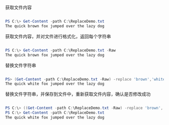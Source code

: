 获取文件内容

```powershell

PS C:\> Get-Content -path C:\ReplaceDemo.txt
The quick brown fox jumped over the lazy dog

```

获取文件内容，并对文件进行格式化，返回每个字符串

```powershell

PS C:\> Get-Content -path C:\ReplaceDemo.txt -Raw
The quick brown fox jumped over the lazy dog

```

替换文件字符串

```powershell

PS> (Get-Content -path C:\ReplaceDemo.txt -Raw) -replace 'brown','white'
The quick white fox jumped over the lazy dog

```
替换文件字符串，并保存到文件中，重新获取文件内容，确认是否修改成功

```powershell

PS C:\> ((Get-Content -path C:\ReplaceDemo.txt -Raw) -replace 'brown','white') | Set-Content -Path C:\ReplaceDemo.txt
PS C:\> Get-Content -path C:\ReplaceDemo.txt
The quick white fox jumped over the lazy dog

```
